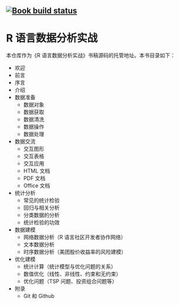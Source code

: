 ## [![Book build status](https://github.com/XiangyunHuang/data-analysis-in-action/workflows/Book-Fedora/badge.svg?event=push)](https://github.com/XiangyunHuang/data-analysis-in-action/actions?workflow=Book-Fedora)

# R 语言数据分析实战

本仓库作为《R 语言数据分析实战》书稿源码的托管地址。本书目录如下：

-   欢迎
-   前言
-   序言
-   介绍
-   数据准备
    -   数据对象
    -   数据获取
    -   数据清洗
    -   数据操作
    -   数据处理
-   数据交流
    -   交互图形
    -   交互表格
    -   交互应用
    -   HTML 文档
    -   PDF 文档
    -   Office 文档
-   统计分析
    -   常见的统计检验
    -   回归与相关分析
    -   分类数据的分析
    -   统计检验的功效
-   数据建模
    -   网络数据分析（R 语言社区开发者协作网络）
    -   文本数据分析
    -   时序数据分析（美团股价收益率的风险建模）
-   优化建模
    -   统计计算（统计模型与优化问题的关系）
    -   数值优化（线性、非线性、约束和无约束）
    -   优化问题（TSP 问题、投资组合问题等）
-   附录
    -   Git 和 Github

